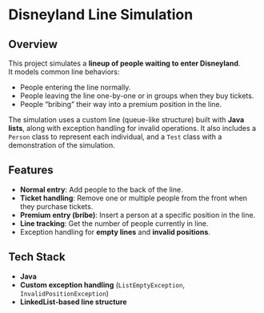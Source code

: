 # Disneyland Line Simulation

## Overview
This project simulates a **lineup of people waiting to enter Disneyland**.  
It models common line behaviors:
- People entering the line normally.  
- People leaving the line one-by-one or in groups when they buy tickets.  
- People “bribing” their way into a premium position in the line.  

The simulation uses a custom line (queue-like structure) built with **Java lists**, along with exception handling for invalid operations. It also includes a `Person` class to represent each individual, and a `Test` class with a demonstration of the simulation.

## Features
- **Normal entry**: Add people to the back of the line.  
- **Ticket handling**: Remove one or multiple people from the front when they purchase tickets.  
- **Premium entry (bribe)**: Insert a person at a specific position in the line.  
- **Line tracking**: Get the number of people currently in line.  
- Exception handling for **empty lines** and **invalid positions**.  

## Tech Stack
- **Java**  
- **Custom exception handling** (`ListEmptyException`, `InvalidPositionException`)  
- **LinkedList-based line structure**
